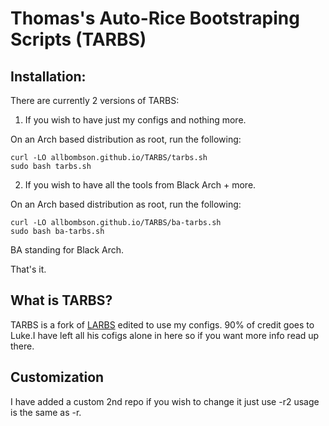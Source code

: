# Thomas's Auto-Rice Bootstraping Scripts (TARBS)


## Installation:
There are currently 2 versions of TARBS:

1. If you wish to have just my configs and nothing more.

On an Arch based distribution as root, run the following:

```
curl -LO allbombson.github.io/TARBS/tarbs.sh
sudo bash tarbs.sh
```
2. If you wish to have all the tools from Black Arch + more.

On an Arch based distribution as root, run the following:

```
curl -LO allbombson.github.io/TARBS/ba-tarbs.sh
sudo bash ba-tarbs.sh
```
BA standing for Black Arch.


That's it.

## What is TARBS?

TARBS is a fork of [LARBS](https://github.com/lukesmithxyz/LARBS) edited to use my configs. 90% of credit goes to Luke.I have left all his cofigs alone in here so if you want more info read up there.
## Customization

I have added a custom 2nd repo if you wish to change it just use -r2 usage is the same as -r.

